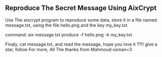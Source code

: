 <h2>Reproduce The Secret Message Using AixCrypt</h2>

Use The aixcrypt program to reproduce some data, store it in a file named message.txt, using the file hello.png and the key my_key.txt.

command: aix message.txt produce -f hello.png -k my_key.txt

Finaly, cat message.txt, and read the message, hope you love it ??!! give a star, follow For more, All The thanks from Mahmoud osman<3 
